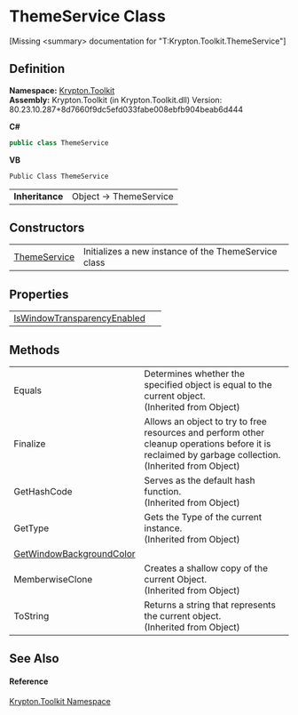 # ThemeService Class


\[Missing &lt;summary&gt; documentation for "T:Krypton.Toolkit.ThemeService"\]



## Definition
**Namespace:** <a href="79d2eac2-21f4-54ff-7552-b20c33c30600.md">Krypton.Toolkit</a>  
**Assembly:** Krypton.Toolkit (in Krypton.Toolkit.dll) Version: 80.23.10.287+8d7660f9dc5efd033fabe008ebfb904beab6d444

**C#**
``` C#
public class ThemeService
```
**VB**
``` VB
Public Class ThemeService
```

<table><tr><td><strong>Inheritance</strong></td><td>Object  →  ThemeService</td></tr>
</table>



## Constructors
<table>
<tr>
<td><a href="5e867ce0-5884-c5dd-e3ae-667e71e89762.md">ThemeService</a></td>
<td>Initializes a new instance of the ThemeService class</td></tr>
</table>

## Properties
<table>
<tr>
<td><a href="620eadb4-1c0d-7579-2e4a-4ddff425e96f.md">IsWindowTransparencyEnabled</a></td>
<td> </td></tr>
</table>

## Methods
<table>
<tr>
<td>Equals</td>
<td>Determines whether the specified object is equal to the current object.<br />(Inherited from Object)</td></tr>
<tr>
<td>Finalize</td>
<td>Allows an object to try to free resources and perform other cleanup operations before it is reclaimed by garbage collection.<br />(Inherited from Object)</td></tr>
<tr>
<td>GetHashCode</td>
<td>Serves as the default hash function.<br />(Inherited from Object)</td></tr>
<tr>
<td>GetType</td>
<td>Gets the Type of the current instance.<br />(Inherited from Object)</td></tr>
<tr>
<td><a href="646782e1-f227-31bb-63b7-85f3b0ea16c7.md">GetWindowBackgroundColor</a></td>
<td> </td></tr>
<tr>
<td>MemberwiseClone</td>
<td>Creates a shallow copy of the current Object.<br />(Inherited from Object)</td></tr>
<tr>
<td>ToString</td>
<td>Returns a string that represents the current object.<br />(Inherited from Object)</td></tr>
</table>

## See Also


#### Reference
<a href="79d2eac2-21f4-54ff-7552-b20c33c30600.md">Krypton.Toolkit Namespace</a>  
